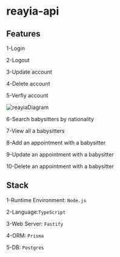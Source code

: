 # reayia-api
## Features


1-Login 


2-Logout 


3-Update account


4-Delete account 


5-Verfiy account 

![reayiaDiagram](https://user-images.githubusercontent.com/49132323/174733068-f5aa8d21-7150-4fc4-ac70-3e8032fb4a12.jpg)

6-Search babysitters by nationality


7-View all a babysitters


8-Add an appointment with a babysitter


9-Update an appointment with a babysitter


10-Delete an appointment with a babysitter


## Stack
1-Runtime Environment: `Node.js` 


2-Language:`TypeScript`


3-Web Server: `Fastify`


4-ORM: `Prisma`


5-DB: `Postgres`

